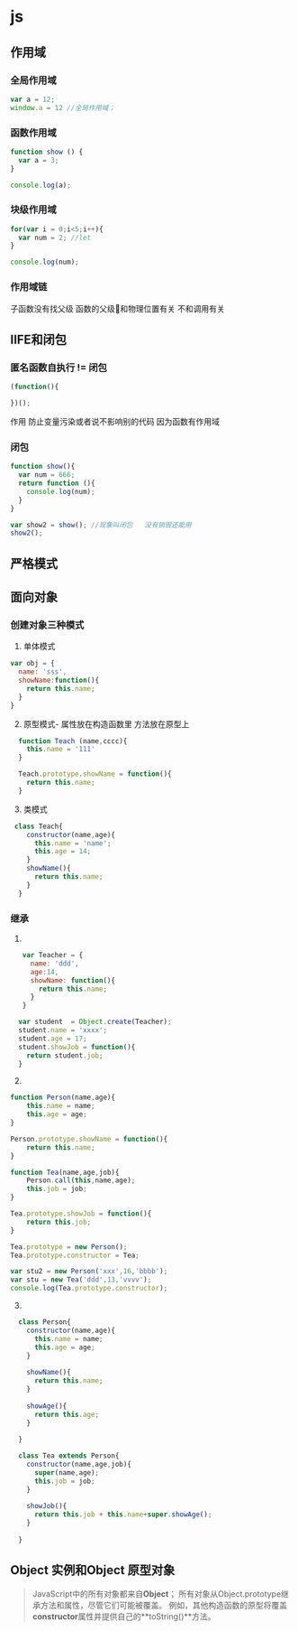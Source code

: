 
# js

## 作用域

### 全局作用域

```JavaScript
var a = 12;
window.a = 12 //全局作用域；
```

### 函数作用域

```js
function show () {
  var a = 3;
}

console.log(a);
```

### 块级作用域
```js
for(var i = 0;i<5;i++){
  var num = 2; //let 
}

console.log(num);
```


### 作用域链
子函数没有找父级   函数的父级和物理位置有关 不和调用有关

## IIFE和闭包

### 匿名函数自执行 != 闭包

```js
(function(){

})();
```

作用 防止变量污染或者说不影响别的代码 因为函数有作用域

### 闭包

```js
function show(){
  var num = 666;
  return function (){
    console.log(num);
  }
}

var show2 = show(); //现象叫闭包   没有销毁还能用
show2();
```


## 严格模式



## 面向对象

### 创建对象三种模式

1. 单体模式

```js
var obj = {
  name: 'sss',
  showName:function(){
    return this.name;
  }
}
```

2. 原型模式- 属性放在构造函数里 方法放在原型上

```js
  function Teach (name,cccc){
    this.name = '111'
  }

  Teach.prototype.showName = function(){
    return this.name;
  }
```

3. 类模式

```js
 class Teach{
    constructor(name,age){
      this.name = 'name';
      this.age = 14;
    }
    showName(){
      return this.name;
    }
  }
```

### 继承
   1.

```js
   var Teacher = {
     name: 'ddd',
     age:14,
     showName: function(){
       return this.name;
     }
   }

  var student  = Object.create(Teacher);
  student.name = 'xxxx';
  student.age = 17;
  student.showJob = function(){
    return student.job;
  }
```

  2.

```js
function Person(name,age){
    this.name = name;
    this.age = age;
}

Person.prototype.showName = function(){
    return this.name;
}

function Tea(name,age,job){
    Person.call(this,name,age);
    this.job = job;
}

Tea.prototype.showJob = function(){
    return this.job;
}

Tea.prototype = new Person();
Tea.prototype.constructor = Tea;

var stu2 = new Person('xxx',16,'bbbb');
var stu = new Tea('ddd',13,'vvvv');
console.log(Tea.prototype.constructor);
```

  3.

```js
  class Person{
    constructor(name,age){
      this.name = name;
      this.age = age;
    }
      
    showName(){
      return this.name;
    }
      
    showAge(){
      return this.age;
    }
      
  }

  class Tea extends Person{
    constructor(name,age,job){
      super(name,age);
      this.job = job;
    }
      
    showJob(){
      return this.job + this.name+super.showAge();
    }
      
  }
```



## Object 实例和Object 原型对象

> JavaScript中的所有对象都来自**Object**；
> 		所有对象从Object.prototype继承方法和属性，尽管它们可能被覆盖。
> 		例如，其他构造函数的原型将覆盖**constructor**属性并提供自己的**toString()**方法。